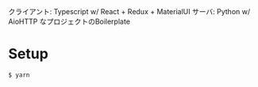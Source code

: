 クライアント: Typescript w/ React + Redux + MaterialUI
サーバ: Python w/ AioHTTP
なプロジェクトのBoilerplate


# Setup

```
$ yarn
```